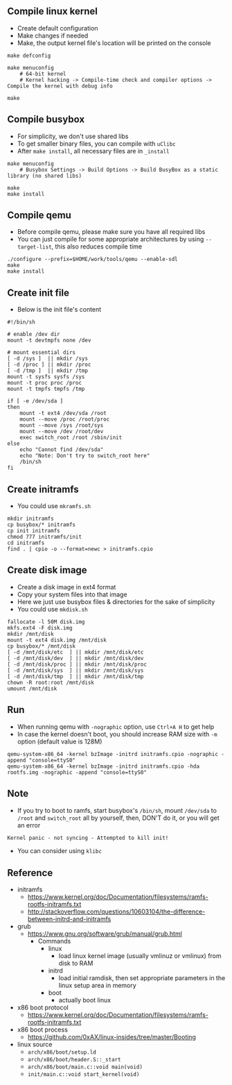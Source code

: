 ## Compile linux kernel

- Create default configuration
- Make changes if needed
- Make, the output kernel file's location will be printed on the console

```shell
make defconfig

make menuconfig
    # 64-bit kernel
    # Kernel hacking -> Compile-time check and compiler options -> Compile the kernel with debug info

make
```

## Compile busybox

- For simplicity, we don't use shared libs
- To get smaller binary files, you can compile with `uClibc`
- After `make install`, all necessary files are in `_install`

```shell
make menuconfig
    # Busybox Settings -> Build Options -> Build BusyBox as a static library (no shared libs)

make
make install
```

## Compile qemu

- Before compile qemu, please make sure you have all required libs
- You can just compile for some appropriate architectures by using `--target-list`, this also reduces compile time

```shell
./configure --prefix=$HOME/work/tools/qemu --enable-sdl
make
make install
```

## Create init file

- Below is the init file's content

```shell
#!/bin/sh

# enable /dev dir
mount -t devtmpfs none /dev

# mount essential dirs
[ -d /sys ]  || mkdir /sys
[ -d /proc ] || mkdir /proc
[ -d /tmp ]  || mkdir /tmp
mount -t sysfs sysfs /sys
mount -t proc proc /proc
mount -t tmpfs tmpfs /tmp

if [ -e /dev/sda ]
then
    mount -t ext4 /dev/sda /root
    mount --move /proc /root/proc
    mount --move /sys /root/sys
    mount --move /dev /root/dev
    exec switch_root /root /sbin/init
else
    echo "Cannot find /dev/sda"
    echo "Note: Don't try to switch_root here"
    /bin/sh
fi
```

## Create initramfs

- You could use `mkramfs.sh`

```shell
mkdir initramfs
cp busybox/* initramfs
cp init initramfs
chmod 777 initramfs/init
cd initramfs
find . | cpio -o --format=newc > initramfs.cpio
```

## Create disk image

- Create a disk image in ext4 format
- Copy your system files into that image
- Here we just use busybox files & directories for the sake of simplicity
- You could use `mkdisk.sh`

```shell
fallocate -l 50M disk.img
mkfs.ext4 -F disk.img
mkdir /mnt/disk
mount -t ext4 disk.img /mnt/disk
cp busybox/* /mnt/disk
[ -d /mnt/disk/etc  ] || mkdir /mnt/disk/etc
[ -d /mnt/disk/dev  ] || mkdir /mnt/disk/dev
[ -d /mnt/disk/proc ] || mkdir /mnt/disk/proc
[ -d /mnt/disk/sys  ] || mkdir /mnt/disk/sys
[ -d /mnt/disk/tmp  ] || mkdir /mnt/disk/tmp
chown -R root:root /mnt/disk
umount /mnt/disk
```

## Run

- When running qemu with `-nographic` option, use `Ctrl+A H` to get help
- In case the kernel doesn't boot, you should increase RAM size with `-m` option (default value is 128M)

```shell
qemu-system-x86_64 -kernel bzImage -initrd initramfs.cpio -nographic -append "console=ttyS0"
qemu-system-x86_64 -kernel bzImage -initrd initramfs.cpio -hda rootfs.img -nographic -append "console=ttyS0"
```

## Note

- If you try to boot to ramfs, start busybox's `/bin/sh`, mount `/dev/sda` to `/root` and `switch_root` all by yourself, then, DON'T do it, or you will get an error

```txt
Kernel panic - not syncing - Attempted to kill init!
```

- You can consider using `klibc`

## Reference

- initramfs
  - https://www.kernel.org/doc/Documentation/filesystems/ramfs-rootfs-initramfs.txt
  - http://stackoverflow.com/questions/10603104/the-difference-between-initrd-and-initramfs
- grub
  - https://www.gnu.org/software/grub/manual/grub.html
    - Commands
      - linux
        - load linux kernel image (usually vmlinuz or vmlinux) from disk to RAM
      - initrd
        - load initial ramdisk, then set appropriate parameters in the linux setup area in memory
      - boot
        - actually boot linux
- x86 boot protocol
  - https://www.kernel.org/doc/Documentation/filesystems/ramfs-rootfs-initramfs.txt
- x86 boot process
  - https://github.com/0xAX/linux-insides/tree/master/Booting
- linux source
  - `arch/x86/boot/setup.ld`
  - `arch/x86/boot/header.S::_start`
  - `arch/x86/boot/main.c::void main(void)`
  - `init/main.c::void start_kernel(void)`

